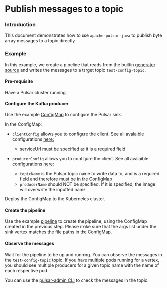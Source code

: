 # Publish messages to a topic

### Introduction

This document demonstrates how to use `apache-pulsar-java` to publish byte array messages to a topic directly


### Example

In this example, we create a pipeline that reads from the
builtin [generator source](https://numaflow.numaproj.io/user-guide/sources/generator/) and writes the messages to a
target topic `test-config-topic`. 

#### Pre-requisite

Have a Pulsar cluster running.

#### Configure the Kafka producer

Use the example [ConfigMap](manifests/byte-arr-producer-config.yaml) to configure the Pulsar sink.

In the ConfigMap:

* `clientConfig` allows you to configure the client. See all avalaible configurations [here:](https://pulsar.apache.org/reference/#/4.0.x/client/client-configuration-client) 
    *    serviceUrl must be specified as it is a required field 

* `producerConfig` allows you to configure the client. See all avalaible configurations [here:](https://pulsar.apache.org/reference/#/4.0.x/client/client-configuration-producer) 
    * `topicName` is the Pulsar topic name to write data to, and is a required field and therefore must be in the ConfigMap
    * `producerName` should NOT be specified. If it is specified, the image will overwrite the inputted name

Deploy the ConfigMap to the Kubernetes cluster.

#### Create the pipeline

Use the example [pipeline](manifests/byte-arr-producer-pipeline.yaml) to create the pipeline, using the ConfigMap created in
the previous step. Please make sure that the args list under the sink vertex matches the file paths in the ConfigMap.

#### Observe the messages
Wait for the pipeline to be up and running. You can observe the messages in the `test-config-topic` topic. 
If you have multiple pods running for a vertex, you should see multiple producers for a given topic name with the name of each respective pod. 

You can use the [pulsar-admin CLI](https://pulsar.apache.org/docs/4.0.x/get-started-pulsar-admin/) to check the messages in the topic. 
